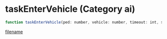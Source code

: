 # taskEnterVehicle (Category ai)

```js
function taskEnterVehicle(ped: number, vehicle: number, timeout: int, seat: int, speed: number, flag: int, p6: number): void
```

[filename](taskEnterVehicle_m.md ':include')